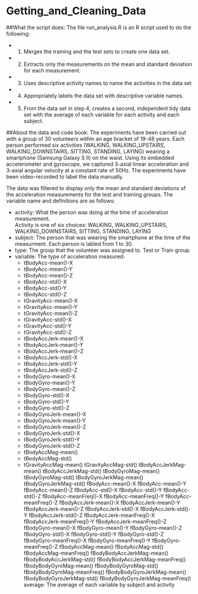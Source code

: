 # Getting_and_Cleaning_Data

##What the script does:
The file run_analysis.R is an R script used to do the following:
- 1.  Merges the training and the test sets to create one data set.
- 2.  Extracts only the measurements on the mean and standard deviation for each measurement. 
- 3.  Uses descriptive activity names to name the activities in the data set
- 4.  Appropriately labels the data set with descriptive variable names. 
- 5.  From the data set in step 4, creates a second, independent tidy data set with the average 
    of each variable for each activity and each subject.

##About the data and code book:
The experiments have been carried out with a group of 30 volunteers within an age bracket of 19-48 years.
Each person performed six activities (WALKING, WALKING_UPSTAIRS, WALKING_DOWNSTAIRS, SITTING, STANDING, LAYING)
wearing a smartphone (Samsung Galaxy S II) on the waist. Using its embedded accelerometer and gyroscope, we 
captured 3-axial linear acceleration and 3-axial angular velocity at a constant rate of 50Hz. The experiments 
have been video-recorded to label the data manually.

The data was filtered to display only the mean and standard deviations of the acceleration measurements for the test
and training groups.  The variable name and definitions are as follows:

- activity:    What the person was doing at the time of acceleration measurement.  
           Activity is one of six choices:
           WALKING, WALKING_UPSTAIRS, WALKING_DOWNSTAIRS, SITTING, STANDING, LAYING
- subject:    The person that was wearing the smartphone at the time of the measurment.  Each person is labled from 1 to 30.
- type:      The group that the volunteer was assigned to.  Test or Train group.
- variable:    The type of acceleration measured: 
    - tBodyAcc-mean()-X
    - tBodyAcc-mean()-Y
    - tBodyAcc-mean()-Z
    - tBodyAcc-std()-X
    - tBodyAcc-std()-Y
    - tBodyAcc-std()-Z
    - tGravityAcc-mean()-X
    - tGravityAcc-mean()-Y
    - tGravityAcc-mean()-Z
    - tGravityAcc-std()-X
    - tGravityAcc-std()-Y
    - tGravityAcc-std()-Z
    - tBodyAccJerk-mean()-X
    - tBodyAccJerk-mean()-Y
    - tBodyAccJerk-mean()-Z
    - tBodyAccJerk-std()-X
    - tBodyAccJerk-std()-Y
    - tBodyAccJerk-std()-Z
    - tBodyGyro-mean()-X
    - tBodyGyro-mean()-Y
    - tBodyGyro-mean()-Z
    - tBodyGyro-std()-X
    - tBodyGyro-std()-Y
    - tBodyGyro-std()-Z
    - tBodyGyroJerk-mean()-X
    - tBodyGyroJerk-mean()-Y
    - tBodyGyroJerk-mean()-Z  
    - tBodyGyroJerk-std()-X
    - tBodyGyroJerk-std()-Y
    - tBodyGyroJerk-std()-Z
    - tBodyAccMag-mean()
    - tBodyAccMag-std()
    - tGravityAccMag-mean()
                  tGravityAccMag-std()
                  tBodyAccJerkMag-mean()
                  tBodyAccJerkMag-std()
                  tBodyGyroMag-mean()
                  tBodyGyroMag-std()
                  tBodyGyroJerkMag-mean()
                  tBodyGyroJerkMag-std()
                  fBodyAcc-mean()-X
                  fBodyAcc-mean()-Y
                  fBodyAcc-mean()-Z
                  fBodyAcc-std()-X
                  fBodyAcc-std()-Y
                  fBodyAcc-std()-Z
                  fBodyAcc-meanFreq()-X
                  fBodyAcc-meanFreq()-Y
                  fBodyAcc-meanFreq()-Z
                  fBodyAccJerk-mean()-X
                  fBodyAccJerk-mean()-Y
                  fBodyAccJerk-mean()-Z
                  fBodyAccJerk-std()-X
                  fBodyAccJerk-std()-Y
                  fBodyAccJerk-std()-Z
                  fBodyAccJerk-meanFreq()-X
                  fBodyAccJerk-meanFreq()-Y
                  fBodyAccJerk-meanFreq()-Z
                  fBodyGyro-mean()-X
                  fBodyGyro-mean()-Y
                  fBodyGyro-mean()-Z
                  fBodyGyro-std()-X
                  fBodyGyro-std()-Y
                  fBodyGyro-std()-Z
                  fBodyGyro-meanFreq()-X
                  fBodyGyro-meanFreq()-Y
                  fBodyGyro-meanFreq()-Z
                  fBodyAccMag-mean()
                  fBodyAccMag-std()
                  fBodyAccMag-meanFreq()
                  fBodyBodyAccJerkMag-mean()
                  fBodyBodyAccJerkMag-std()
                  fBodyBodyAccJerkMag-meanFreq()
                  fBodyBodyGyroMag-mean()
                  fBodyBodyGyroMag-std()
                  fBodyBodyGyroMag-meanFreq()
                  fBodyBodyGyroJerkMag-mean()
                  fBodyBodyGyroJerkMag-std()
                  fBodyBodyGyroJerkMag-meanFreq()
average:  The average of each variable by subject and activity
